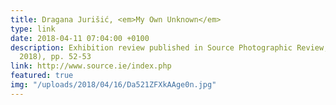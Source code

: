 ```yaml
---
title: Dragana Jurišić, <em>My Own Unknown</em>
type: link
date: 2018-04-11 07:04:00 +0100
description: Exhibition review published in Source Photographic Review, no. 93 (Spring
  2018), pp. 52-53
link: http://www.source.ie/index.php
featured: true
img: "/uploads/2018/04/16/Da521ZFXkAAge0n.jpg"
---
```

